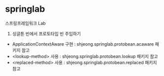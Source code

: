 # springlab
스프링프레임워크 Lab

1. 싱글톤 빈에서 프로토타입 빈 주입하기

- ApplicationContextAware 구현 : shjeong.springlab.protobean.acaware 패키지 참고
- &lt;lookup-method&gt; 사용 : shjeong.springlab.protobean.lookup 패키지 참고
- &lt;replaced-method&gt; 사용 : shjeong.springlab.protobean.replaced 패키지 참고
